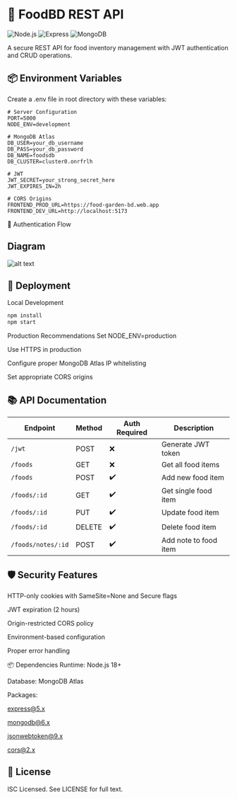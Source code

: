 # 🍔 FoodBD REST API

![Node.js](https://img.shields.io/badge/Node.js-18+-339933?logo=node.js&logoColor=white)
![Express](https://img.shields.io/badge/Express-5.x-000000?logo=express&logoColor=white)
![MongoDB](https://img.shields.io/badge/MongoDB-6.0+-47A248?logo=mongodb&logoColor=white)

A secure REST API for food inventory management with JWT authentication and CRUD operations.

 ## 📦 Environment Variables
Create a .env file in root directory with these variables:

```env
# Server Configuration
PORT=5000
NODE_ENV=development

# MongoDB Atlas
DB_USER=your_db_username
DB_PASS=your_db_password
DB_NAME=foodsdb
DB_CLUSTER=cluster0.onrfrlh

# JWT
JWT_SECRET=your_strong_secret_here
JWT_EXPIRES_IN=2h

# CORS Origins
FRONTEND_PROD_URL=https://food-garden-bd.web.app
FRONTEND_DEV_URL=http://localhost:5173
```
🔐 Authentication Flow

## Diagram
![alt text](server.png)

## 🚀 Deployment
Local Development
```bash
npm install
npm start
```
Production Recommendations
Set NODE_ENV=production

Use HTTPS in production

Configure proper MongoDB Atlas IP whitelisting

Set appropriate CORS origins

## 📚 API Documentation

| Endpoint               | Method | Auth Required | Description                     |
|------------------------|--------|---------------|---------------------------------|
| `/jwt`                 | POST   | ❌            | Generate JWT token              |
| `/foods`               | GET    | ❌            | Get all food items              |
| `/foods`               | POST   | ✔️            | Add new food item               |
| `/foods/:id`           | GET    | ✔️            | Get single food item            |
| `/foods/:id`           | PUT    | ✔️            | Update food item                |
| `/foods/:id`           | DELETE | ✔️            | Delete food item                |
| `/foods/notes/:id`     | POST   | ✔️            | Add note to food item           |

## 🛡️ Security Features
HTTP-only cookies with SameSite=None and Secure flags

JWT expiration (2 hours)

Origin-restricted CORS policy

Environment-based configuration

Proper error handling

📦 Dependencies
Runtime: Node.js 18+

Database: MongoDB Atlas

Packages:

express@5.x

mongodb@6.x

jsonwebtoken@9.x

cors@2.x

## 📜 License
ISC Licensed. See LICENSE for full text.

